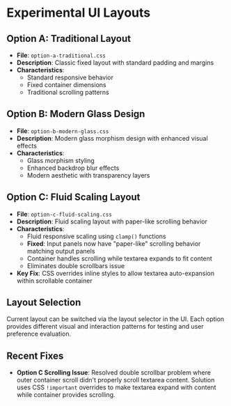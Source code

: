 # Experimental UI Layouts

## Option A: Traditional Layout
- **File**: `option-a-traditional.css`
- **Description**: Classic fixed layout with standard padding and margins
- **Characteristics**: 
  - Standard responsive behavior
  - Fixed container dimensions
  - Traditional scrolling patterns

## Option B: Modern Glass Design
- **File**: `option-b-modern-glass.css`
- **Description**: Modern glass morphism design with enhanced visual effects
- **Characteristics**:
  - Glass morphism styling
  - Enhanced backdrop blur effects
  - Modern aesthetic with transparency layers

## Option C: Fluid Scaling Layout
- **File**: `option-c-fluid-scaling.css`
- **Description**: Fluid scaling layout with paper-like scrolling behavior
- **Characteristics**:
  - Fluid responsive scaling using `clamp()` functions
  - **Fixed**: Input panels now have "paper-like" scrolling behavior matching output panels
  - Container handles scrolling while textarea expands to fit content
  - Eliminates double scrollbars issue
- **Key Fix**: CSS overrides inline styles to allow textarea auto-expansion within scrollable container

## Layout Selection
Current layout can be switched via the layout selector in the UI. Each option provides different visual and interaction patterns for testing and user preference evaluation.

## Recent Fixes
- **Option C Scrolling Issue**: Resolved double scrollbar problem where outer container scroll didn't properly scroll textarea content. Solution uses CSS `!important` overrides to make textarea expand with content while container provides scrolling.
